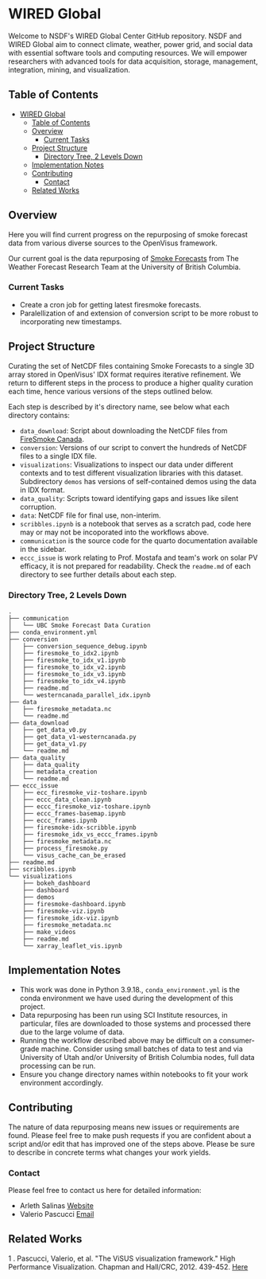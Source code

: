 # WIRED Global 

Welcome to NSDF's WIRED Global Center GitHub repository. NSDF and WIRED Global aim to connect climate, weather, power grid, and social data with essential software tools and computing resources. We will empower researchers with advanced tools for data acquisition, storage, management, integration, mining, and visualization.

## Table of Contents

- [WIRED Global](#wired-global)
  - [Table of Contents](#table-of-contents)
  - [Overview](#overview)
    - [Current Tasks](#current-tasks)
  - [Project Structure](#project-structure)
    - [Directory Tree, 2 Levels Down](#directory-tree-2-levels-down)
  - [Implementation Notes](#implementation-notes)
  - [Contributing](#contributing)
    - [Contact](#contact)
  - [Related Works](#related-works)

## Overview

Here you will find current progress on the repurposing of smoke forecast data from various diverse sources to the OpenVisus framework.

Our current goal is the data repurposing of [Smoke Forecasts](https://firesmoke.ca/) from The Weather Forecast Research Team at the University of British Columbia.

### Current Tasks
- Create a cron job for getting latest firesmoke forecasts.
- Paralellization of and extension of conversion script to be more robust to incorporating new timestamps.

## Project Structure

Curating the set of NetCDF files containing Smoke Forecasts to a single 3D array stored in OpenVisus' IDX format requires iterative refinement. We return to different steps in the process to produce a higher quality curation each time, hence various versions of the steps outlined below.

Each step is described by it's directory name, see below what each directory contains:
- `data_download`: Script about downloading the NetCDF files from [FireSmoke Canada](https://firesmoke.ca/).
- `conversion`: Versions of our script to convert the hundreds of NetCDF files to a single IDX file.
- `visualizations`: Visualizations to inspect our data under different contexts and to test different visualization libraries with this dataset. Subdirectory `demos` has versions of self-contained demos using the data in IDX format.
- `data_quality`: Scripts toward identifying gaps and issues like silent corruption.
- `data`: NetCDF file for final use, non-interim.
- `scribbles.ipynb` is a notebook that serves as a scratch pad, code here may or may not be incoporated into the workflows above.
- `communication` is the source code for the quarto documentation available in the sidebar.
- `eccc_issue` is work relating to Prof. Mostafa and team's work on solar PV efficacy, it is not prepared for readability.
Check the `readme.md` of each directory to see further details about each step.

### Directory Tree, 2 Levels Down
```
.
├── communication
│   └── UBC Smoke Forecast Data Curation
├── conda_environment.yml
├── conversion
│   ├── conversion_sequence_debug.ipynb
│   ├── firesmoke_to_idx2.ipynb
│   ├── firesmoke_to_idx_v1.ipynb
│   ├── firesmoke_to_idx_v2.ipynb
│   ├── firesmoke_to_idx_v3.ipynb
│   ├── firesmoke_to_idx_v4.ipynb
│   ├── readme.md
│   └── westerncanada_parallel_idx.ipynb
├── data
│   ├── firesmoke_metadata.nc
│   └── readme.md
├── data_download
│   ├── get_data_v0.py
│   ├── get_data_v1-westerncanada.py
│   ├── get_data_v1.py
│   └── readme.md
├── data_quality
│   ├── data_quality
│   ├── metadata_creation
│   └── readme.md
├── eccc_issue
│   ├── ecc_firesmoke_viz-toshare.ipynb
│   ├── eccc_data_clean.ipynb
│   ├── eccc_firesmoke_viz-toshare.ipynb
│   ├── eccc_frames-basemap.ipynb
│   ├── eccc_frames.ipynb
│   ├── firesmoke-idx-scribble.ipynb
│   ├── firesmoke_idx_vs_eccc_frames.ipynb
│   ├── firesmoke_metadata.nc
│   ├── process_firesmoke.py
│   └── visus_cache_can_be_erased
├── readme.md
├── scribbles.ipynb
└── visualizations
    ├── bokeh_dashboard
    ├── dashboard
    ├── demos
    ├── firesmoke-dashboard.ipynb
    ├── firesmoke-viz.ipynb
    ├── firesmoke_idx-viz.ipynb
    ├── firesmoke_metadata.nc
    ├── make_videos
    ├── readme.md
    └── xarray_leaflet_vis.ipynb
```

## Implementation Notes

- This work was done in Python 3.9.18., `conda_environment.yml` is the conda environment we have used during the development of this project.
- Data repurposing has been run using SCI Institute resources, in particular, files are downloaded to those systems and processed there due to the large volume of data.
- Running the workflow described above may be difficult on a consumer-grade machine. Consider using small batches of data to test and via University of Utah and/or University of British Columbia nodes, full data processing can be run.
- Ensure you change directory names within notebooks to fit your work environment accordingly.

## Contributing

The nature of data repurposing means new issues or requirements are found. Please feel free to make push requests if you are confident about a script and/or edit that has improved one of the steps above. Please be sure to describe in concrete terms what changes your work yields.

### Contact

Please feel free to contact us here for detailed information:
- Arleth Salinas [Website](https://arlethzuri.github.io/)
- Valerio Pascucci [Email](mailto:pascucci.valerio@gmail.com)

## Related Works
1 . Pascucci, Valerio, et al. "The ViSUS visualization framework." High Performance Visualization. Chapman and Hall/CRC, 2012. 439-452. [Here](https://www.taylorfrancis.com/chapters/edit/10.1201/b12985-32/visus-visualization-framework-valerio-pascucci-giorgio-scorzelli-brian-summa-peer-timo-bremer-attila-gyulassy-cameron-christensen-sujin-philip-sidharth-kumar)
